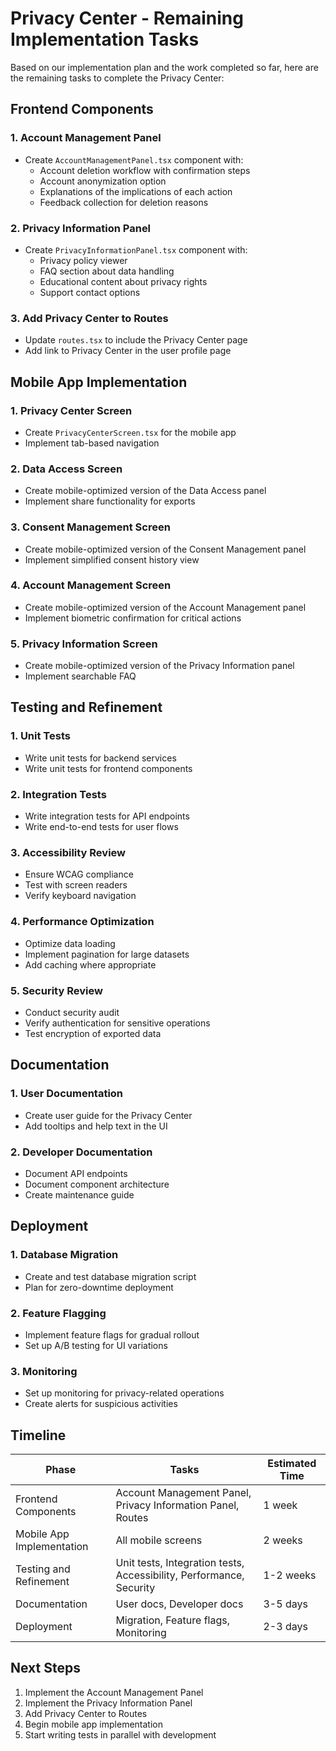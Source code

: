 # Privacy Center - Remaining Implementation Tasks

Based on our implementation plan and the work completed so far, here are the remaining tasks to complete the Privacy Center:

## Frontend Components

### 1. Account Management Panel
- Create `AccountManagementPanel.tsx` component with:
  - Account deletion workflow with confirmation steps
  - Account anonymization option
  - Explanations of the implications of each action
  - Feedback collection for deletion reasons

### 2. Privacy Information Panel
- Create `PrivacyInformationPanel.tsx` component with:
  - Privacy policy viewer
  - FAQ section about data handling
  - Educational content about privacy rights
  - Support contact options

### 3. Add Privacy Center to Routes
- Update `routes.tsx` to include the Privacy Center page
- Add link to Privacy Center in the user profile page

## Mobile App Implementation

### 1. Privacy Center Screen
- Create `PrivacyCenterScreen.tsx` for the mobile app
- Implement tab-based navigation

### 2. Data Access Screen
- Create mobile-optimized version of the Data Access panel
- Implement share functionality for exports

### 3. Consent Management Screen
- Create mobile-optimized version of the Consent Management panel
- Implement simplified consent history view

### 4. Account Management Screen
- Create mobile-optimized version of the Account Management panel
- Implement biometric confirmation for critical actions

### 5. Privacy Information Screen
- Create mobile-optimized version of the Privacy Information panel
- Implement searchable FAQ

## Testing and Refinement

### 1. Unit Tests
- Write unit tests for backend services
- Write unit tests for frontend components

### 2. Integration Tests
- Write integration tests for API endpoints
- Write end-to-end tests for user flows

### 3. Accessibility Review
- Ensure WCAG compliance
- Test with screen readers
- Verify keyboard navigation

### 4. Performance Optimization
- Optimize data loading
- Implement pagination for large datasets
- Add caching where appropriate

### 5. Security Review
- Conduct security audit
- Verify authentication for sensitive operations
- Test encryption of exported data

## Documentation

### 1. User Documentation
- Create user guide for the Privacy Center
- Add tooltips and help text in the UI

### 2. Developer Documentation
- Document API endpoints
- Document component architecture
- Create maintenance guide

## Deployment

### 1. Database Migration
- Create and test database migration script
- Plan for zero-downtime deployment

### 2. Feature Flagging
- Implement feature flags for gradual rollout
- Set up A/B testing for UI variations

### 3. Monitoring
- Set up monitoring for privacy-related operations
- Create alerts for suspicious activities

## Timeline

| Phase | Tasks | Estimated Time |
|-------|-------|----------------|
| Frontend Components | Account Management Panel, Privacy Information Panel, Routes | 1 week |
| Mobile App Implementation | All mobile screens | 2 weeks |
| Testing and Refinement | Unit tests, Integration tests, Accessibility, Performance, Security | 1-2 weeks |
| Documentation | User docs, Developer docs | 3-5 days |
| Deployment | Migration, Feature flags, Monitoring | 2-3 days |

## Next Steps

1. Implement the Account Management Panel
2. Implement the Privacy Information Panel
3. Add Privacy Center to Routes
4. Begin mobile app implementation
5. Start writing tests in parallel with development